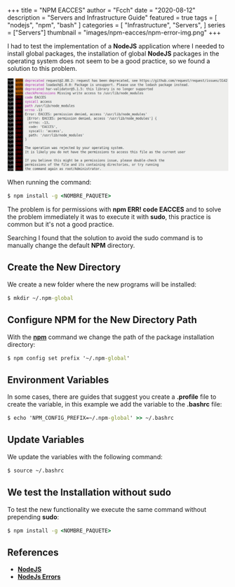 +++
title = "NPM EACCES"
author = "Fcch"
date = "2020-08-12"
description = "Servers and Infrastructure Guide"
featured = true
tags = [
    "nodejs",
    "npm",
    "bash"
]
categories = [
    "Infrastructure",
    "Servers",
]
series = ["Servers"]
thumbnail = "images/npm-eacces/npm-error-img.png"
+++

I had to test the implementation of a **NodeJS** application where I needed to install global packages, the installation of global **NodeJS** packages in the operating system does not seem to be a good practice, so we found a solution to this problem.

<!--more-->

![](/images/npm-eacces/npm-error-img.png)

When running the command:

```cmd
$ npm install -g <NOMBRE_PAQUETE>
```

The problem is for permissions with **npm ERR! code EACCES** and to solve the problem immediately it was to execute it with **sudo**, this practice is common but it's not a good practice.

Searching I found that the solution to avoid the sudo command is to manually change the default **NPM** directory.

## Create the New Directory

We create a new folder where the new programs will be installed:

```cmd
$ mkdir ~/.npm-global
```

## Configure NPM for the New Directory Path

With the [**npm**](https://nodejs.org/en/) command we change the path of the package installation directory:

```cmd
$ npm config set prefix '~/.npm-global'
```

## Environment Variables

In some cases, there are guides that suggest you create a **.profile** file to create the variable, in this example we add the variable to the **.bashrc** file:

```cmd
$ echo 'NPM_CONFIG_PREFIX=~/.npm-global' >> ~/.bashrc
```

## Update Variables

We update the variables with the following command:

```cmd
$ source ~/.bashrc
```

## We test the Installation without sudo

To test the new functionality we execute the same command without prepending **sudo**:

```cmd
$ npm install -g <NOMBRE_PAQUETE>
```

## References

- [**NodeJS**](https://nodejs.org/en/docs/guides/)
- [**NodeJs Errors**](https://nodejs.org/api/errors.html)